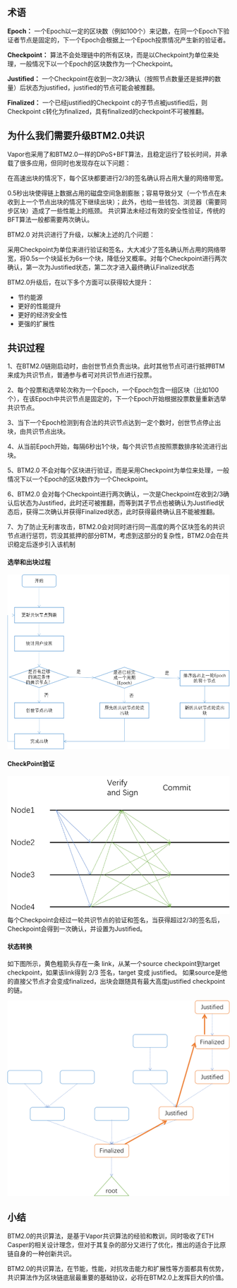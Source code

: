 ## 术语

**Epoch：** 一个Epoch以一定的区块数（例如100个）来记数，在同一个Epoch下验证者节点是固定的，下一个Epoch会根据上一个Epoch投票情况产生新的验证者。

**Checkpoint：** 算法不会处理链中的所有区块，而是以Checkpoint为单位来处理，一般情况下以一个Epoch的区块数作为一个Checkpoint。

**Justified：** 一个Checkpoint在收到一次2/3确认（按照节点数量还是抵押的数量）后状态为justified，justified的节点可能会被推翻。

**Finalized：** 一个已经justified的Checkpoint c的子节点被justified后，则Checkpoint c转化为finalized，具有finalized的checkpoint不可被推翻。


## 为什么我们需要升级BTM2.0共识

Vapor也采用了和BTM2.0一样的DPoS+BFT算法，且稳定运行了较长时间，并承载了很多应用，但同时也发现存在以下问题：

在高速出块的情况下，每个区块都要进行2/3的签名确认将占用大量的网络带宽。

0.5秒出块使得链上数据占用的磁盘空间急剧膨胀；容易导致分叉（一个节点在未收到上一个节点出块的情况下继续出块）；此外，也给一些钱包、浏览器（需要同步区块）造成了一些性能上的瓶颈。
共识算法未经过有效的安全性验证，传统的BFT算法一般都需要两次确认。

BTM2.0 对共识进行了升级，以解决上述的几个问题：

采用Checkpoint为单位来进行验证和签名，大大减少了签名确认所占用的网络带宽，将0.5s一个块延长为6s一个块，降低分叉概率。对每个Checkpoint进行两次确认，第一次为Justified状态，第二次才进入最终确认Finalized状态

BTM2.0升级后，在以下多个方面可以获得较大提升：

- 节约能源
- 更好的性能提升
- 更好的经济安全性
- 更强的扩展性

## 共识过程

1、在BTM2.0链刚启动时，由创世节点负责出块。此时其他节点可进行抵押BTM来成为共识节点，普通参与者可对共识节点进行投票。

2、每个投票和选举轮次称为一个Epoch，一个Epoch包含一组区块（比如100个），在该Epoch中共识节点是固定的，下一个Epoch开始根据投票数量重新选举共识节点。

3、当下一个Epoch检测到有合法的共识节点达到一定个数时，创世节点停止出块，由共识节点出块。

4、从当前Epoch开始，每隔6秒出1个块，每个共识节点按照票数排序轮流进行出块。

5、BTM2.0 不会对每个区块进行验证，而是采用Checkpoint为单位来处理，一般情况下以一个Epoch的区块数作为一个Checkpoint。

6、BTM2.0 会对每个Checkpoint进行两次确认，一次是Checkpoint在收到2/3确认后状态为Justified，此时还可被推翻，而等到其子节点也被确认为Justified状态后，获得二次确认并获得Finalized状态，此时获得最终确认且不能被推翻。

7、为了防止无利害攻击，BTM2.0会对同时进行同一高度的两个区块签名的共识节点进行惩罚，罚没其抵押的部分BTM，考虑到这部分的复杂性，BTM2.0会在共识稳定后逐步引入该机制

#### 选举和出块过程

![](../images/bytom2/BTM2Consensus1.png)

#### CheckPoint验证

![](../images/bytom2/BTM2Consensus2.png)
每个Checkpoint会经过一轮共识节点的验证和签名，当获得超过2/3的签名后，Checkpoint会得到一次确认，并设置为Justified。

#### 状态转换

如下图所示，黄色粗箭头存在一条 link，从某一个source checkpoint到target checkpoint，如果该link得到 2/3  签名，target 变成 justified。 如果source是他的直接父节点才会变成finalized，出块会跟随具有最大高度justified checkpoint的链。

![](../images/bytom2/BTM2Consensus3.png)

## 小结

BTM2.0的共识算法，是基于Vapor共识算法的经验和教训，同时吸收了ETH Casper的相关设计理念，但对于其复杂的部分又进行了优化，推出的适合于比原链自身的一种创新共识。

BTM2.0的共识算法，在节能，性能，对抗攻击能力和扩展性等方面都具有优势，共识算法作为区块链底层最重要的基础协议，必将在BTM2.0上发挥巨大的价值。
